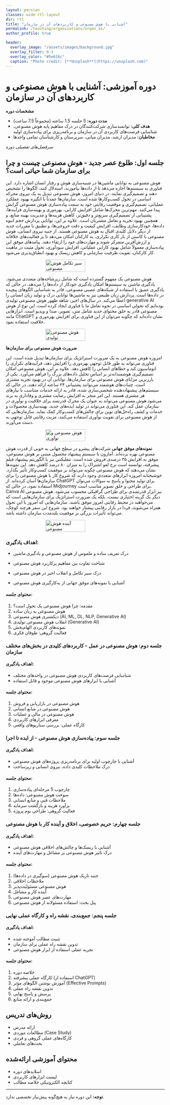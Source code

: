 ```yaml
---
layout: persian
classes: wide rtl-layout
dir: rtl
title: "آشنایی با هوش مصنوعی و کاربردهای آن در سازمان"
permalink: /teaching/organizations/organ_ai/
author_profile: true

header:
  overlay_image: "/assets/images/background.jpg"
  overlay_filter: 0.3
  overlay_color: "#5e616c"
  caption: "Photo credit: [**Unsplash**](https://unsplash.com)"
---
```


# دوره آموزشی: آشنایی با هوش مصنوعی و کاربردهای آن در سازمان

 **مشخصات دوره**
- **مدت دوره:** 5 جلسه 1.5 ساعته (مجموعاً 7.5 ساعت)
- **هدف کلی:** توانمندسازی شرکت‌کنندگان در درک مفاهیم پایه هوش مصنوعی، شناسایی فرصت‌های کاربردی آن در سازمان و برنامه‌ریزی برای پیاده‌سازی اولیه
- **مخاطبان:** مدیران ارشد، مدیران میانی، سرپرستان و کارشناسان تمامی واحدها

*سرفصل‌های تفصیلی دوره*

## جلسه اول: طلوع عصر جدید - هوش مصنوعی چیست و چرا برای سازمان شما حیاتی است؟


هوش مصنوعی به توانایی ماشین‌ها در شبیه‌سازی هوش و رفتار انسان اشاره دارد. این فناوری به سیستم‌ها اجازه می‌دهد تا از داده‌ها بیاموزند، استدلال کنند، الگوها را تشخیص دهند و تصمیم‌گیری نمایند. در دنیای امروز، هوش مصنوعی تبدیل به یک نیروی محرکه اساسی در تحول کسب‌وکارها شده است. 
سازمان‌ها عمدتاً با انگیزه بهبود عملکرد عملیاتی، تصمیم‌گیری و موقعیت رقابتی خود به سمت پیاده‌سازی هوش مصنوعی گرایش پیدا می‌کنند. مهم‌ترین محرک‌ها شامل افزایش کارایی، بهره‌وری و بهینه‌سازی فرآیندها، پشتیبانی از تصمیم‌گیری سریع‌تر و دقیق‌تر، کاهش هزینه‌ها و مدیریت بهینه منابع، و همچنین بهبود تجربه و تعامل مشتریان است. علاوه بر این، توانایی پردازش حجم انبوه داده‌ها، خودکارسازی وظایف، افزایش کیفیت و دقت خروجی‌ها، و تطبیق با مقررات جدید از دیگر دلایل کلیدی اقبال به هوش مصنوعی هستند. از جنبه نیروی انسانی، هوش مصنوعی با کاستن از بار کاری تکراری، به کارکنان امکان می‌دهد تا بر فعالیت‌های خلاقانه و ارزش‌آفرین متمرکز شوند و مهارت‌های خود را ارتقاء دهند. پیامدهای موفق این پیاده‌سازی معمولاً شامل بهبود کارایی عملیاتی، افزایش سودآوری، تحول مثبت در ماهیت کار کارکنان، تقویت ظرفیت سازمانی و کاهش ریسک و بهبود انطباق‌پذیری می‌شود.


<div style="display: flex; justify-content: center; align-items: center; gap: 10px;">
    <img src="/assets/teachingimages/AI_Organize/AI_Evolution.jpg" alt="سیر تکامل هوش مصنوعی" style="width: 50%; height: 50%; object-fit: contain;">
</div>

هوش مصنوعی یک مفهوم گسترده است که شامل زیرشاخه‌های متعددی می‌شود. یادگیری ماشین به سیستم‌ها امکان یادگیری خودکار از داده‌ها را می‌دهد، در حالی که یادگیری عمیق با استفاده از شبکه‌های عصبی مصنوعی، قادر به شناسایی الگوهای پیچیده در داده‌ها است. پردازش زبان طبیعی نیز به ماشین‌ها توانایی درک و تولید زبان انسانی را اعطا می‌کند. در سال‌های اخیر، شاهد ظهور هوش مصنوعی تولیدی generative AI بوده‌ایم که تحولی اساسی در نحوه تعامل ما با فناوری ایجاد کرده است. این نوع از هوش مصنوعی قادر به خلق محتوای جدید شامل متن، تصویر، صدا و ویدیو است. ابزارهایی مانند ChatGPT نشان داده‌اند که چگونه می‌توان از این فناوری برای افزایش بهره‌وری و خلاقیت استفاده نمود.

<div style="display: flex; justify-content: center; align-items: center; gap: 10px;">
    <img src="/assets/teachingimages/AI_Organize/Generative_AI.jpg" alt="هوش مصنوعی تولیدی" style="width: 50%; height: 50%; object-fit: contain;">
</div>


**ضرورت هوش مصنوعی برای سازمان‌ها**

امروزه هوش مصنوعی به یک ضرورت استراتژیک برای سازمان‌ها تبدیل شده است. این فناوری می‌تواند به طور قابل توجهی بهره‌وری را افزایش دهد، فرآیندهای تکراری را اتوماسیون کند و خطاهای انسانی را کاهش دهد. علاوه بر این، هوش مصنوعی امکان تصمیم‌گیری هوشمندانه‌تر بر اساس تحلیل داده‌های بزرگ را فراهم می‌آورد. یکی از بارزترین مزایای هوش مصنوعی برای سازمان‌ها، توانایی آن در بهبود تجربه مشتری است. چتبات‌های هوشمند می‌توانند پشتیبانی ۲۴ ساعته ارائه دهند، در حالی که سیستم‌های پیشنهاددهنده شخصی‌سازی شده، قادر به ارائه خدمات متناسب با نیازهای هر مشتری هستند. این امر منجر به افزایش رضایت مشتری و وفاداری به برند می‌شود.هوش مصنوعی می‌تواند به عنوان یک محرک قدرتمند برای خلاقیت و نوآوری در سازمان عمل کند. این فناوری می‌تواند در تولید ایده‌های جدید، بهینه‌سازی محصولات و خدمات و کشف راه‌حل‌های نوین برای چالش‌های کسب‌وکار کمک نماید. سازمان‌هایی که از هوش مصنوعی برای تقویت نوآوری استفاده می‌کنند، مزیت رقابتی قابل توجهی به دست می‌آورند.

<div style="display: flex; justify-content: center; align-items: center; gap: 10px;">
    <img src="/assets/teachingimages/AI_Organize/AI_Innovation.jpg" alt="هوش مصنوعی و نوآوری" style="width: 50%; height: 50%; object-fit: contain;">
</div>


**نمونه‌های موفق جهانی**
شرکت‌های پیشرو در سطح جهانی به خوبی از قدرت هوش مصنوعی بهره برده‌اند. آمازون با سیستم پیشنهاد محصول مبتنی بر هوش مصنوعی، موفق به افزایش ۳۵ درصدی فروش شده است. نتفلیکس نیز با الگوریتم پیشنهاد فیلم پیشرفته، توانسته است نرخ لغو اشتراک را به میزان ۸۰ درصد کاهش دهد. این نمونه‌ها نشان می‌دهند که هوش مصنوعی چگونه می‌تواند بر موفقیت کسب‌وکار تأثیر بگذارد. خوشبختانه امروزه ابزارهای متعددی وجود دارند که شروع کار با هوش مصنوعی را برای سازمان‌ها آسان کرده‌اند. از ChatGPT برای تولید محتوا و پاسخ به سوالات می‌توان استفاده نمود، در حالی که Midjourney برای طراحی و خلق تصویر مناسب است. Canva AI نیز ابزار قدرتمندی برای طراحی گرافیکی محسوب می‌شود. هوش مصنوعی دیگر یک گزینه اختیاری نیست، بلکه یک ضرورت استراتژیک برای سازمان‌هایی است که می‌خواهند در محیط رقابتی امروز موفق باشند. سازمان‌هایی که امروز با این تحول همراه می‌شوند، فردا در بازار رقابتی پیشتاز خواهند بود. شروع این سفر هرچند کوچک، می‌تواند تأثیرات بزرگی بر موفقیت بلندمدت سازمان داشته باشد.

<div style="display: flex; justify-content: center; align-items: center; gap: 10px;">
    <img src="/assets/teachingimages/AI_Organize/AI_Future.jpg" alt="آینده هوش مصنوعی" style="width: 50%; height: 50%; object-fit: contain;">
</div>






### اهداف یادگیری:
- درک تعریف ساده و ملموس از هوش مصنوعی و یادگیری ماشین
  
- شناخت تفاوت بین مفاهیم پرکاربرد هوش مصنوعی
- درک سیر تکامل و انقلاب اخیر در هوش مصنوعی
- آشنایی با نمونه‌های موفق جهانی از به‌کارگیری هوش مصنوعی

#### محتوای جلسه:
1. مقدمه: چرا هوش مصنوعی یک تحول است؟
2. هوش مصنوعی به زبان ساده
3. دیکشنری هوش مصنوعی (AI, ML, DL, NLP, Generative AI)
4. انقلاب هوش مصنوعی تولیدی (Generative AI)
5. نمونه‌های کاربردی الهام‌بخش
6. فعالیت گروهی: طوفان فکری

### جلسه دوم: هوش مصنوعی در عمل - کاربردهای کلیدی در بخش‌های مختلف سازمان

#### اهداف یادگیری:
- شناسایی فرصت‌های کاربردی هوش مصنوعی در واحدهای مختلف
- آشنایی با ابزارهای هوش مصنوعی موجود و قابل استفاده

#### محتوای جلسه:
1. هوش مصنوعی در بازاریابی و فروش
2. هوش مصنوعی در منابع انسانی
3. هوش مصنوعی در مالی و عملیات
4. معرفی ابزارهای کاربردی
5. کارگاه عملی: بررسی سناریوهای واقعی

### جلسه سوم: پیاده‌سازی هوش مصنوعی - از ایده تا اجرا

#### اهداف یادگیری:
- آشنایی با چارچوب اولیه برای برنامه‌ریزی پروژه‌های هوش مصنوعی
- درک ملاحظات کلیدی داده، نیروی انسانی و زیرساخت

#### محتوای جلسه:
1. چارچوب 5 مرحله‌ای پیاده‌سازی
2. سوخت هوش مصنوعی: داده‌ها
3. ملاحظات فنی و منابع انسانی
4. برآورد هزینه و بازگشت سرمایه
5. فعالیت گروهی: طراحی بوم پروژه

### جلسه چهارم: حریم خصوصی، اخلاق و آینده کار با هوش مصنوعی

#### اهداف یادگیری:
- آشنایی با ریسک‌ها و چالش‌های اخلاقی هوش مصنوعی
- درک تاثیر هوش مصنوعی بر مشاغل و مهارت‌های آینده

#### محتوای جلسه:
1. جنبه تاریک هوش مصنوعی (سوگیری در داده‌ها)
2. ملاحظات اخلاقی
3. هوش مصنوعی مسئولیت‌پذیر
4. آینده کار و مشاغل
5. مهارت‌های عصر هوش مصنوعی
6. پنل بحث: استفاده مسئولانه از هوش مصنوعی

### جلسه پنجم: جمع‌بندی، نقشه راه و کارگاه عملی نهایی

#### اهداف یادگیری:
- تثبیت مطالب آموخته شده
- تدوین نقشه راه عملی برای سازمان
- تجربه عملی استفاده از ابزار هوش مصنوعی

#### محتوای جلسه:
1. خلاصه دوره
2. کارگاه عملی پیشرفته (استفاده از ChatGPT)
3. آموزش نوشتن الگوهای مؤثر (Effective Prompts)
4. تدوین نقشه راه عملی
5. پرسش و پاسخ نهایی
6. جمع‌بندی و ارائه منابع

## روش‌های تدریس
- ارائه مدرس
- مطالعات موردی (Case Study)
- کارگاه‌های عملی گروهی و فردی
- بحث‌های تعاملی

## محتوای آموزشی ارائه‌شده
- اسلایدهای دوره
- لیست ابزارهای کاربردی
- کتابچه الکترونیکی خلاصه مطالب

---

**توجه:** این دوره نیاز به هیچ‌گونه پیش‌نیاز تخصصی ندارد.
